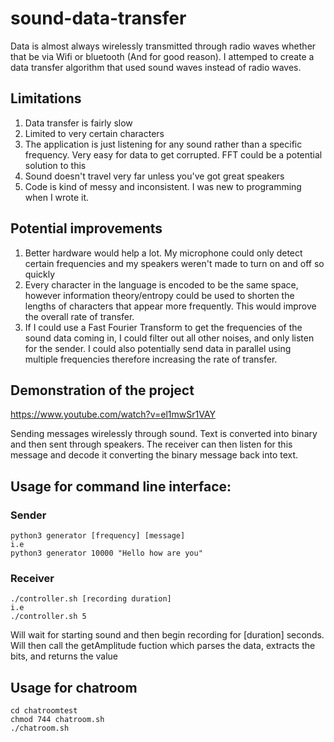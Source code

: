 # sound-data-transfer

Data is almost always wirelessly transmitted through radio waves whether that be via Wifi or bluetooth (And for good reason). I attemped to create a data transfer algorithm that used sound waves instead of radio waves. 

## Limitations
  1. Data transfer is fairly slow
  2. Limited to very certain characters
  3. The application is just listening for any sound rather than a specific frequency. Very easy for data to get corrupted. FFT could be a potential solution to this
  4. Sound doesn't travel very far unless you've got great speakers 
  5. Code is kind of messy and inconsistent. I was new to programming when I wrote it.

## Potential improvements
  1. Better hardware would help a lot. My microphone could only detect certain frequencies and my speakers weren't made to turn on and off so quickly
  2. Every character in the language is encoded to be the same space, however information theory/entropy could be used to shorten the lengths of characters that appear more frequently. This would improve the overall rate of transfer.
  3. If I could use a Fast Fourier Transform to get the frequencies of the sound data coming in, I could filter out all other noises, and only listen for the sender. I could also potentially send data in parallel using multiple frequencies therefore increasing the rate of transfer.    

## Demonstration of the project
https://www.youtube.com/watch?v=el1mwSr1VAY

Sending messages wirelessly through sound. Text is converted into binary and then sent through speakers. 
The receiver can then listen for this message and decode it converting the binary message back into text. 

## Usage for command line interface:
### Sender
```
python3 generator [frequency] [message]
i.e 
python3 generator 10000 "Hello how are you"
```
### Receiver 
```
./controller.sh [recording duration]
i.e
./controller.sh 5
```
Will wait for starting sound and then begin recording for [duration] seconds.
Will then call the getAmplitude fuction which parses the data, extracts the bits, and returns the value

## Usage for chatroom
```
cd chatroomtest
chmod 744 chatroom.sh
./chatroom.sh
```
